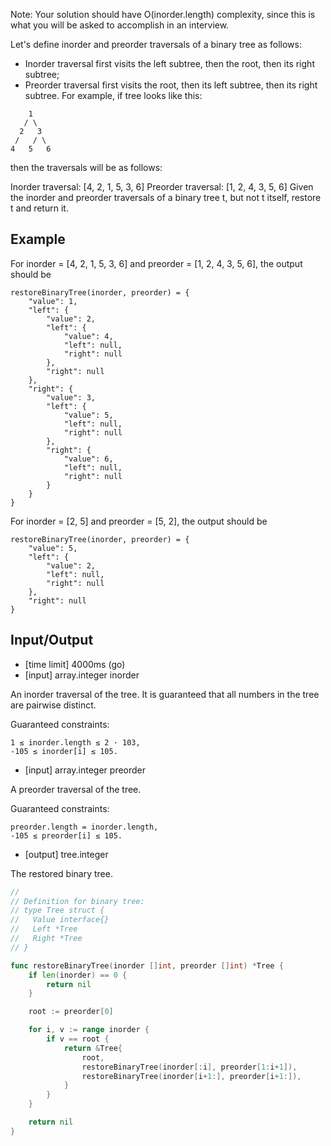 Note: Your solution should have O(inorder.length) complexity, since this is what you will be asked to accomplish in an interview.

Let's define inorder and preorder traversals of a binary tree as follows:

- Inorder traversal first visits the left subtree, then the root, then its right subtree;
- Preorder traversal first visits the root, then its left subtree, then its right subtree.
For example, if tree looks like this:
```
    1
   / \
  2   3
 /   / \
4   5   6
```
then the traversals will be as follows:

Inorder traversal: [4, 2, 1, 5, 3, 6]
Preorder traversal: [1, 2, 4, 3, 5, 6]
Given the inorder and preorder traversals of a binary tree t, but not t itself, restore t and return it.

## Example

For inorder = [4, 2, 1, 5, 3, 6] and preorder = [1, 2, 4, 3, 5, 6], the output should be
```
restoreBinaryTree(inorder, preorder) = {
    "value": 1,
    "left": {
        "value": 2,
        "left": {
            "value": 4,
            "left": null,
            "right": null
        },
        "right": null
    },
    "right": {
        "value": 3,
        "left": {
            "value": 5,
            "left": null,
            "right": null
        },
        "right": {
            "value": 6,
            "left": null,
            "right": null
        }
    }
}
```
For inorder = [2, 5] and preorder = [5, 2], the output should be
```
restoreBinaryTree(inorder, preorder) = {
    "value": 5,
    "left": {
        "value": 2,
        "left": null,
        "right": null
    },
    "right": null
}
```
## Input/Output

- [time limit] 4000ms (go)
- [input] array.integer inorder

An inorder traversal of the tree. It is guaranteed that all numbers in the tree are pairwise distinct.

Guaranteed constraints:
```
1 ≤ inorder.length ≤ 2 · 103,
-105 ≤ inorder[i] ≤ 105.
```

- [input] array.integer preorder

A preorder traversal of the tree.

Guaranteed constraints:
```
preorder.length = inorder.length,
-105 ≤ preorder[i] ≤ 105.
```

- [output] tree.integer

The restored binary tree.

```go
//
// Definition for binary tree:
// type Tree struct {
//   Value interface{}
//   Left *Tree
//   Right *Tree
// }

func restoreBinaryTree(inorder []int, preorder []int) *Tree {
	if len(inorder) == 0 {
		return nil
	}

	root := preorder[0]

	for i, v := range inorder {
		if v == root {
			return &Tree{
				root,
				restoreBinaryTree(inorder[:i], preorder[1:i+1]),
				restoreBinaryTree(inorder[i+1:], preorder[i+1:]),
			}
		}
	}

	return nil
}
 
```

